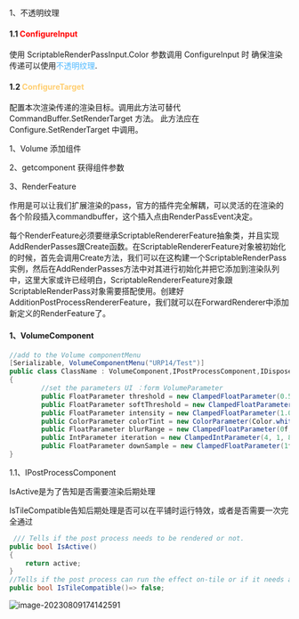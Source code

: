 

### 

1、不透明纹理

#### 1.1 <font color="red">ConfigureInput </font>

使用 ScriptableRenderPassInput.Color 参数调用 ConfigureInput 时
确保渲染传递可以使用<font color=#4db8ff>不透明纹理</font>.

#### 1.2 <font color=#FFCE70>ConfigureTarget</font>

配置本次渲染传递的渲染目标。调用此方法可替代 CommandBuffer.SetRenderTarget 方法。
此方法应在 Configure.SetRenderTarget 中调用。





1、Volume 添加组件

2、getcomponent 获得组件参数

3、RenderFeature

作用是可以让我们扩展渲染的pass，官方的插件完全解耦，可以灵活的在渲染的各个阶段插入commandbuffer，这个插入点由RenderPassEvent决定。

每个RenderFeature必须要继承ScriptableRendererFeature抽象类，并且实现AddRenderPasses跟Create函数。在ScriptableRendererFeature对象被初始化的时候，首先会调用Create方法，我们可以在这构建一个ScriptableRenderPass实例，然后在AddRenderPasses方法中对其进行初始化并把它添加到渲染队列中，这里大家或许已经明白，ScriptableRendererFeature对象跟ScriptableRenderPass对象需要搭配使用。创建好AdditionPostProcessRendererFeature，我们就可以在ForwardRenderer中添加新定义的RenderFeature了。

#### 1、VolumeComponent

```C#
//add to the Volume componentMenu 
[Serializable, VolumeComponentMenu("URP14/Test")]
public class ClassName : VolumeComponent,IPostProcessComponent,IDispose
{
    	//set the parameters UI ：form VolumeParameter
        public FloatParameter threshold = new ClampedFloatParameter(0.5f, 0.0f, 1.0f);
        public FloatParameter softThreshold = new ClampedFloatParameter(0.5f, 0.0f, 1.0f);
        public FloatParameter intensity = new ClampedFloatParameter(1.0f, 1.0f, 10.0f);
        public ColorParameter colorTint = new ColorParameter(Color.white);
        public FloatParameter blurRange = new ClampedFloatParameter(0f, 0f, 15f);
        public IntParameter iteration = new ClampedIntParameter(4, 1, 8);
        public FloatParameter downSample = new ClampedFloatParameter(1f, 1f, 10f);
}
```

1.1、IPostProcessComponent

IsActive是为了告知是否需要渲染后期处理

IsTileCompatible告知后期处理是否可以在平铺时运行特效，或者是否需要一次完全通过

```c#
 /// Tells if the post process needs to be rendered or not.
public bool IsActive()
{
    return active;
}
//Tells if the post process can run the effect on-tile or if it needs a full pass
public bool IsTileCompatible()=> false;
```

![image-20230809174142591](E:\Typora-Note\assets\image-20230809174142591.png)

